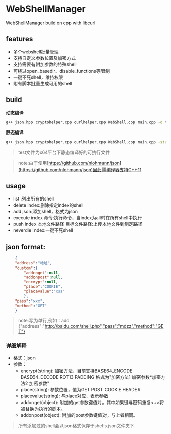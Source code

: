 # WebShellManager
WebShellManager build on cpp with libcurl
## features
* 多个webshell批量管理
* 支持自定义参数位置及加密方式
* 支持需要有附加参数的特殊shell
* 可绕过open_basedir、disable_functions等限制
* 一键不死shell，维持权限
* 附有脚本批量生成可用的shell

## build
**动态编译**
```bash
g++ json.hpp cryptohelper.cpp curlhelper.cpp WebShell.cpp main.cpp -o test -lcurl -lpthread
```
**静态编译**
```bash
g++ json.hpp cryptohelper.cpp curlhelper.cpp WebShell.cpp main.cpp -static -o test -static-libgcc -static-libstdc++ /usr/local/lib/libcurl.a /usr/local/lib/libz.a /usr/local/ssl/lib/libssl.a /usr/local/ssl/lib/libcrypto.a  -ldl -lpthread
```
>test文件为x64平台下静态编译好的可执行文件

>note:由于使用[https://github.com/nlohmann/json](https://github.com/nlohmann/json)因此需编译器支持C++11


## usage
* list :列出所有的shell
* delete index:删除指定index的shell
* add json:添加shell，格式为json
* execute index 命令:执行命令，当index为all时在所有shell中执行
* push index 本地文件路径 目标文件路径:上传本地文件到制定路径
* neverdie index:一键不死shell

## json format:
```json
	{
	"address":"地址",
	"custom":{
		"addonget":null,
		"addonpost":null,
		"encrypt":null,
		"place":"COOKIE",
		"placevalue":"xss"
		},
	"pass":"xxx",
	"method":"GET"
	}
```
> note:写为单行,例如：add {"address":"http://baidu.com/shell.php","pass":"mdzz","method":"GET"}  
### 详细解释
  * 格式：json
  * 参数：
    * encrypt(string): 加密方法，目前支持BASE64_ENCODE BASE64_DECODE ROT13 PADDING 格式为"加密方法1 加密参数*加密方法2 加密参数"
    * place(string): 参数位置，值为GET POST COOKIE HEADER 
    * placevalue(string): 与place对应，表示参数
    * addonget(object): 附加的get参数键值对，其中如果键与密码重复<+>将被替换为执行的脚本。
    * addonpost(object): 附加的post参数键值对，与上者相同。
> 所有添加过的shell会以json格式保存于shells.json文件夹下
